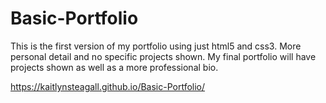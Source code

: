 # Basic-Portfolio

This is the first version of my portfolio using just html5 and css3. More personal detail and no specific projects shown. My final portfolio will have projects shown as well as a more professional bio.

https://kaitlynsteagall.github.io/Basic-Portfolio/
